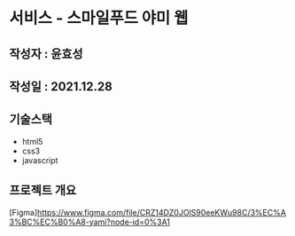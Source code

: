 # 서비스 - 스마일푸드 야미 웹

## 작성자 : 윤효성

## 작성일 : 2021.12.28

## 기술스택
* html5
* css3
* javascript

## 프로젝트 개요

[Figma]https://www.figma.com/file/CRZ14DZ0JOlS90eeKWu98C/3%EC%A3%BC%EC%B0%A8-yami?node-id=0%3A1
